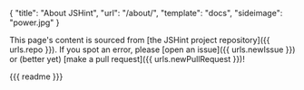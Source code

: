 { "title": "About JSHint", "url": "/about/", "template": "docs", "sideimage": "power.jpg" }

This page's content is sourced from [the JSHint project repository]({{
urls.repo }}). If you spot an error, please [open an issue]({{ urls.newIssue
}}) or (better yet) [make a pull request]({{ urls.newPullRequest }})!

{{{ readme }}}
